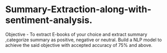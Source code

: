# Summary-Extraction-along-with-sentiment-analysis.
Objective - To extract E-books of your choice and extract summary ,categorize summary as positive, negative or neutral. Build a NLP model to achieve the said objective with accepted accuracy of 75% and above.
